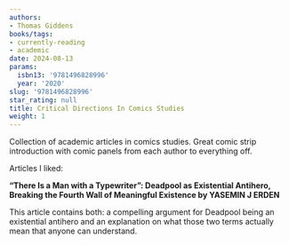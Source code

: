 ```yaml
---
authors:
- Thomas Giddens
books/tags:
- currently-reading
- academic
date: 2024-08-13
params:
  isbn13: '9781496828996'
  year: '2020'
slug: '9781496828996'
star_rating: null
title: Critical Directions In Comics Studies
weight: 1
---
```


Collection of academic articles in comics studies. Great comic strip introduction with comic panels from each author to everything off.

<!--more-->

Articles I liked:

**“There Is a Man with a Typewriter”: Deadpool as Existential Antihero, Breaking the Fourth Wall of Meaningful Existence by YASEMIN J ERDEN**

This article contains both: a compelling argument for Deadpool being an existential antihero and an explanation on what those two terms actually mean that anyone can understand.